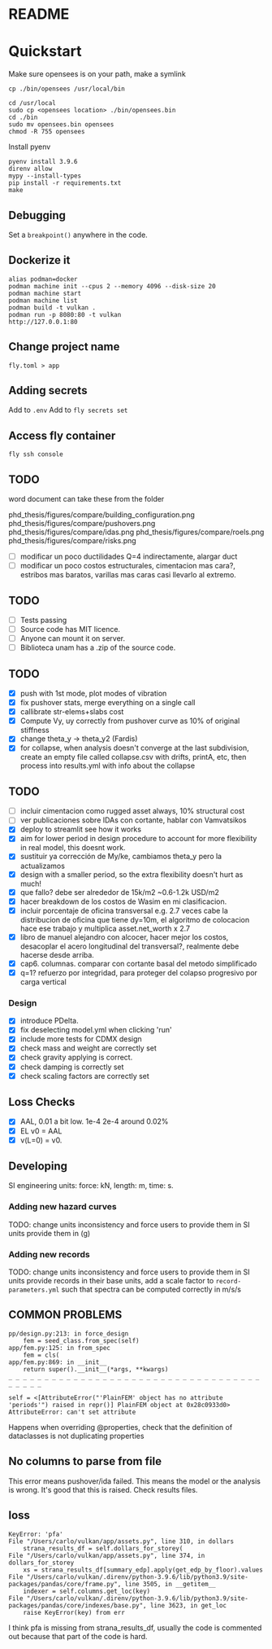 # README

# Quickstart

Make sure opensees is on your path, make a symlink

`cp ./bin/opensees /usr/local/bin`

```
cd /usr/local
sudo cp <opensees location> ./bin/opensees.bin
cd ./bin
sudo mv opensees.bin opensees
chmod -R 755 opensees
```

Install pyenv

```
pyenv install 3.9.6
direnv allow
mypy --install-types
pip install -r requirements.txt
make
```

## Debugging

Set a `breakpoint()` anywhere in the code.

## Dockerize it

```
alias podman=docker
podman machine init --cpus 2 --memory 4096 --disk-size 20
podman machine start
podman machine list
podman build -t vulkan .
podman run -p 8080:80 -t vulkan
http://127.0.0.1:80
```

## Change project name

`fly.toml > app`

## Adding secrets

Add to `.env`
Add to `fly secrets set`

## Access fly container

`fly ssh console`

## TODO

word document can take these from the folder

phd_thesis/figures/compare/building_configuration.png
phd_thesis/figures/compare/pushovers.png
phd_thesis/figures/compare/idas.png
phd_thesis/figures/compare/roels.png
phd_thesis/figures/compare/risks.png

- [ ] modificar un poco ductilidades Q=4 indirectamente, alargar duct
- [ ] modificar un poco costos estructurales, cimentacion mas cara?, estribos mas baratos, varillas mas caras
      casi llevarlo al extremo.

## TODO

- [ ] Tests passing
- [ ] Source code has MIT licence.
- [ ] Anyone can mount it on server.
- [ ] Biblioteca unam has a .zip of the source code.

## TODO

- [x] push with 1st mode, plot modes of vibration
- [x] fix pushover stats, merge everything on a single call
- [x] callibrate str-elems+slabs cost
- [x] Compute Vy, uy correctly from pushover curve as 10% of original stiffness
- [x] change theta_y -> theta_y2 (Fardis)
- [x] for collapse, when analysis doesn't converge at the last subdivision, create an empty file called collapse.csv with drifts, printA, etc, then process into results.yml with info about the collapse

## TODO

- [ ] incluir cimentacion como rugged asset always, 10% structural cost
- [ ] ver publicaciones sobre IDAs con cortante, hablar con Vamvatsikos
- [x] deploy to streamlit see how it works
- [x] aim for lower period in design procedure to account for more flexibility in real model, this doesnt work.
- [x] sustituir ya corrección de My/ke, cambiamos theta_y pero la actualizamos
- [x] design with a smaller period, so the extra flexibility doesn't hurt as much!
- [x] que fallo? debe ser alrededor de 15k/m2 ~0.6-1.2k USD/m2
- [x] hacer breakdown de los costos de Wasim en mi clasificacion.
- [x] incluir porcentaje de oficina transversal e.g. 2.7 veces cabe la distribucion de oficina que tiene dy=10m, el algoritmo de colocacion hace ese trabajo y multiplica asset.net_worth x 2.7
- [x] libro de manuel alejandro con alcocer, hacer mejor los costos, desacoplar el acero longitudinal del transversal?, realmente debe hacerse desde arriba.
- [x] cap6. columnas. comparar con cortante basal del metodo simplificado
- [x] q=1? refuerzo por integridad, para proteger del colapso progresivo por carga vertical

### Design

- [x] introduce PDelta.
- [x] fix deselecting model.yml when clicking 'run'
- [x] include more tests for CDMX design
- [x] check mass and weight are correctly set
- [x] check gravity applying is correct.
- [x] check damping is correctly set
- [x] check scaling factors are correctly set

## Loss Checks

- [x] AAL, 0.01 a bit low. 1e-4 2e-4 around 0.02%
- [x] EL v0 = AAL
- [x] v(L=0) = v0.

## Developing

SI engineering units: force: kN, length: m, time: s.

### Adding new hazard curves

TODO: change units inconsistency and force users to provide them in SI units
provide them in (g)

### Adding new records

TODO: change units inconsistency and force users to provide them in SI units
provide records in their base units, add a scale factor to `record-parameters.yml` such that spectra can be computed correctly in m/s/s

## COMMON PROBLEMS

```
pp/design.py:213: in force_design
    fem = seed_class.from_spec(self)
app/fem.py:125: in from_spec
    fem = cls(
app/fem.py:869: in __init__
    return super().__init__(*args, **kwargs)
_ _ _ _ _ _ _ _ _ _ _ _ _ _ _ _ _ _ _ _ _ _ _ _ _ _ _ _ _ _ _ _ _ _ _ _ _ _ _ _

self = <[AttributeError("'PlainFEM' object has no attribute 'periods'") raised in repr()] PlainFEM object at 0x28c0933d0>
AttributeError: can't set attribute
```

Happens when overriding @properties, check that the definition of dataclasses is not duplicating properties

## No columns to parse from file

This error means pushover/ida failed.
This means the model or the analysis is wrong.
It's good that this is raised. Check results files.

## loss

```
KeyError: 'pfa'
File "/Users/carlo/vulkan/app/assets.py", line 310, in dollars
    strana_results_df = self.dollars_for_storey(
File "/Users/carlo/vulkan/app/assets.py", line 374, in dollars_for_storey
    xs = strana_results_df[summary_edp].apply(get_edp_by_floor).values
File "/Users/carlo/vulkan/.direnv/python-3.9.6/lib/python3.9/site-packages/pandas/core/frame.py", line 3505, in __getitem__
    indexer = self.columns.get_loc(key)
File "/Users/carlo/vulkan/.direnv/python-3.9.6/lib/python3.9/site-packages/pandas/core/indexes/base.py", line 3623, in get_loc
    raise KeyError(key) from err
```

I think pfa is missing from strana_results_df, usually the code is commented out because that part of the code is hard.
